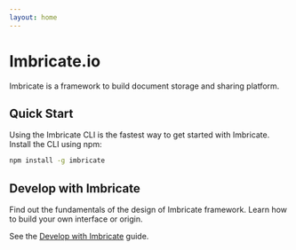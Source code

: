 ```yaml
---
layout: home
---
```


# Imbricate.io

Imbricate is a framework to build document storage and sharing platform.

## Quick Start

Using the Imbricate CLI is the fastest way to get started with Imbricate. Install the CLI using npm:

```bash
npm install -g imbricate
```

## Develop with Imbricate

Find out the fundamentals of the design of Imbricate framework. Learn how to build your own interface or origin.

See the [Develop with Imbricate](/develop) guide.
